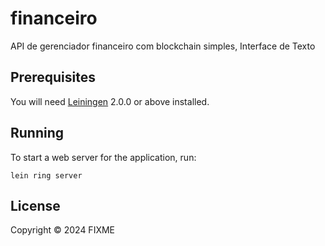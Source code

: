 # financeiro

API de gerenciador financeiro com blockchain simples, Interface de Texto

## Prerequisites

You will need [Leiningen][Leiningen] 2.0.0 or above installed.

## Running

To start a web server for the application, run:

    lein ring server

## License

Copyright © 2024 FIXME

[leiningen]: https://github.com/technomancy/leiningen
